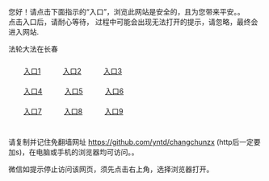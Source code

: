 您好！请点击下面指示的“入口”，浏览此网站是安全的，且为您带来平安。。 <br/>
点击入口后，请耐心等待， 过程中可能会出现无法打开的提示，请忽略，最终会进入网站. </br>

法轮大法在长春<br/>
<div style="padding:10px"><a style="margin:20px" target="_blank" href="https://dvgwdu2nsa8v3.cloudfront.net/2Qpsp?abnwikc" id="ccLink1" rel="nofollow">入口1</a> <a target="_blank" style="margin:20px" href="https://dmftxpp3p58h9.cloudfront.net/2Qpsp?stccjgkj" id="ccLink2" rel="nofollow">入口2</a> <a style="margin:20px" target="_blank" href="https://djab2ywbswb50.cloudfront.net/2Qpsp?bpwzeqk" id="ccLink3" rel="nofollow">入口3</a></div>

<div style="padding:10px" ><a style="margin:20px" target="_blank" href="https://dvgwdu2nsa8v3.cloudfront.net/2Qpsp?abnwikc" id="ccLink4" rel="nofollow">入口4</a> <a style="margin:20px" href="https://dmftxpp3p58h9.cloudfront.net/2Qpsp?stccjgkj" target="_blank" id="ccLink5" rel="nofollow">入口5</a> <a style="margin:20px" href="https://djab2ywbswb50.cloudfront.net/2Qpsp?bpwzeqk" target="_blank" id="ccLink6" rel="nofollow">入口6</a></div>

<div style="padding:10px"><a style="margin:20px" target="_blank" href="https://dvgwdu2nsa8v3.cloudfront.net/2Qpsp?abnwikc" id="ccLink7" rel="nofollow">入口7</a> <a style="margin:20px" href="https://dmftxpp3p58h9.cloudfront.net/2Qpsp?stccjgkj" target="_blank" id="ccLink8" rel="nofollow">入口8</a> <a style="margin:20px" target="_blank" href="https://djab2ywbswb50.cloudfront.net/2Qpsp?bpwzeqk" id="ccLink9" rel="nofollow">入口9</a></div>

<br/>



请复制并记住免翻墙网址 https://github.com/yntd/changchunzx (http后一定要加s)，在电脑或手机的浏览器均可访问。。<br/>

微信如提示停止访问该网页，须先点击右上角，选择浏览器打开。
